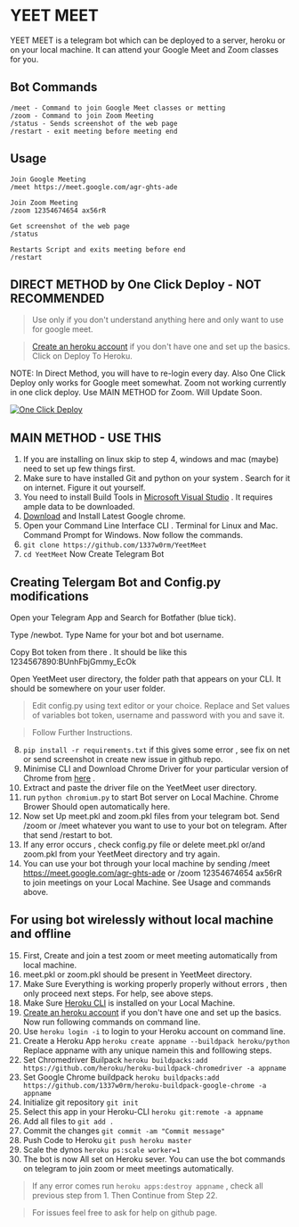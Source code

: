 # YEET MEET

YEET MEET is a telegram bot which can be deployed to a server, heroku or on your local machine. It can attend your Google Meet and Zoom classes for you.



## Bot Commands

    /meet - Command to join Google Meet classes or metting
    /zoom - Command to join Zoom Meeting
    /status - Sends screenshot of the web page
    /restart - exit meeting before meeting end
    
    
	

## Usage
	
    Join Google Meeting
    /meet https://meet.google.com/agr-ghts-ade
    
    Join Zoom Meeting
    /zoom 12354674654 ax56rR
	
    Get screenshot of the web page
    /status

    Restarts Script and exits meeting before end
    /restart


## DIRECT METHOD by One Click Deploy - NOT RECOMMENDED

> Use only if you don't understand anything here and only want to use for google meet.

> [Create an heroku account](https://signup.heroku.com/) if you don't have one and set up the basics. Click on Deploy To Heroku.


NOTE: In Direct Method, you will have to re-login every day. Also One Click Deploy only works for Google meet somewhat. Zoom not working currently in one click deploy. Use MAIN METHOD for Zoom. Will Update Soon.



[![One Click Deploy](https://www.herokucdn.com/deploy/button.svg)](https://heroku.com/deploy?template=https://github.com/1337w0rm/YeetMeet)


## MAIN METHOD - USE THIS

1. If you are installing on linux skip to step 4, windows and mac (maybe)  need to set up few things first.
2. Make sure to have installed Git and python on your system . Search for it on internet. Figure it out yourself.
3. You need to install Build Tools in [Microsoft Visual Studio](https://visualstudio.microsoft.com/downloads/) . It requires ample data to be downloaded.
4. [Download](https://www.google.com/intl/en_in/chrome/) and Install Latest Google chrome.
5. Open your Command Line Interface CLI . Terminal for Linux and Mac. Command Prompt for Windows. Now follow the commands.
6. `git clone https://github.com/1337w0rm/YeetMeet`
7. `cd YeetMeet` Now Create Telegram Bot 



## Creating Telergam Bot and Config.py modifications
	
Open your Telegram App and Search for Botfather (blue tick). 

Type /newbot. Type Name for your bot and bot username. 

Copy  Bot token from there . It should be like this 1234567890:BUnhFbjGmmy_EcOk

Open YeetMeet user directory, the folder path that appears on your CLI. It should be somewhere on your user folder.

>Edit config.py using text editor or your choice. Replace and Set values of  variables bot token, username and password with you and save it. 


>Follow Further Instructions.



8. `pip install -r requirements.txt` if this gives some error , see fix on net or send screenshot in create new issue in github repo.
9.  Minimise CLI and Download Chrome Driver for your particular version of Chrome from [here](https://sites.google.com/a/chromium.org/chromedriver/downloads) .
10. Extract and paste the driver file on the YeetMeet user directory.
11. run `python chromium.py` to start Bot server on Local Machine. Chrome Brower Should open automatically here.
12. Now set Up meet.pkl and zoom.pkl files from your telegram bot. Send /zoom or /meet whatever you want to use to your bot on telegram. After that send /restart to bot. 
13. If any error occurs , check config.py file or delete meet.pkl or/and zoom.pkl from your YeetMeet directory and try again.
14. You can use your bot through your local machine by sending /meet https://meet.google.com/agr-ghts-ade or /zoom 12354674654 ax56rR to join meetings on your Local Machine. See Usage and commands above.
    


## For using bot wirelessly without local machine and offline
	
15. First, Create and join a test zoom or meet meeting automatically  from local machine.
16. meet.pkl or zoom.pkl should be present in YeetMeet directory.
17. Make Sure Everything is working properly properly without errors , then only proceed next steps. For help, see above steps.
18. Make Sure [Heroku CLI](https://devcenter.heroku.com/articles/heroku-cli) is installed on your Local Machine.
29. [Create an heroku account](https://signup.heroku.com/) if you don't have one and set up the basics. Now run following commands on command line.
20. Use `heroku login -i` to login to your Heroku account on command line.
21. Create a Heroku App `heroku create appname --buildpack heroku/python` Replace appname with any unique namein this and folllowing steps.
22. Set Chromedriver Builpack `heroku buildpacks:add https://github.com/heroku/heroku-buildpack-chromedriver -a appname`
23. Set Google Chrome buildpack `heroku buildpacks:add https://github.com/1337w0rm/heroku-buildpack-google-chrome -a appname`
24. Initialize git repository  `git init`
25. Select this app in your Heroku-CLI `heroku git:remote -a appname`
26. Add all files to `git add .`
27. Commit the changes `git commit -am "Commit message"`
28. Push Code to Heroku `git push heroku master`
29. Scale the dynos `heroku ps:scale worker=1`
30. The bot is now All set on Heroku sever. You can use the bot commands on telegram to join zoom or meet meetings automatically.
 
> If any error comes run `heroku apps:destroy appname` , check all previous step from 1. Then Continue from Step 22.


> For issues feel free to ask for help on github page.


